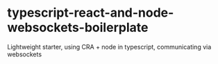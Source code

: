 # typescript-react-and-node-websockets-boilerplate
Lightweight starter, using CRA + node in typescript, communicating via websockets

